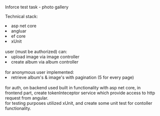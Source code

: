 Inforce test task - photo gallery

Technical stack: 
<li>asp net core</li>
<li>angluar </li>
<li>ef core</li>
<li>xUnit</li>
</br>
user (must be authorized) can:
<li>upload image via image controller</li>
<li>create album via album controller</li>
</br>
for anonymous user implemented: 
<li>retrieve album's & image's with pagination (5 for every page)</li>
</br>
for auth, on backend used built in functionality with asp net core, in frontend part, create tokenInteceptor service which provide access to http request from angular.
</br>
for testing purposes utilized xUnit, and create some unit test for contoller functionality. 
